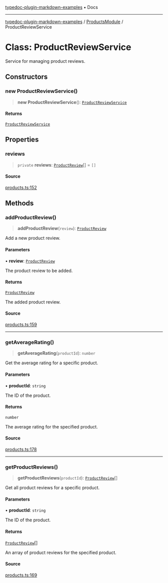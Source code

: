 [typedoc-plugin-markdown-examples](../../README.md) • Docs

***

[typedoc-plugin-markdown-examples](../../modules.md) / [ProductsModule](../README.md) / ProductReviewService

# Class: ProductReviewService

Service for managing product reviews.

## Constructors

### new ProductReviewService()

> **new ProductReviewService**(): [`ProductReviewService`](ProductReviewService.md)

#### Returns

[`ProductReviewService`](ProductReviewService.md)

## Properties

### reviews

> `private` **reviews**: [`ProductReview`](../interfaces/ProductReview.md)[] = `[]`

#### Source

[products.ts:152](https://github.com/typedoc2md/typedoc-plugin-markdown-examples/blob/bacb1c2264a9626cba5f9e7959f4fc899171a745/examples/src/products.ts#L152)

## Methods

### addProductReview()

> **addProductReview**(`review`): [`ProductReview`](../interfaces/ProductReview.md)

Add a new product review.

#### Parameters

• **review**: [`ProductReview`](../interfaces/ProductReview.md)

The product review to be added.

#### Returns

[`ProductReview`](../interfaces/ProductReview.md)

The added product review.

#### Source

[products.ts:159](https://github.com/typedoc2md/typedoc-plugin-markdown-examples/blob/bacb1c2264a9626cba5f9e7959f4fc899171a745/examples/src/products.ts#L159)

***

### getAverageRating()

> **getAverageRating**(`productId`): `number`

Get the average rating for a specific product.

#### Parameters

• **productId**: `string`

The ID of the product.

#### Returns

`number`

The average rating for the specified product.

#### Source

[products.ts:178](https://github.com/typedoc2md/typedoc-plugin-markdown-examples/blob/bacb1c2264a9626cba5f9e7959f4fc899171a745/examples/src/products.ts#L178)

***

### getProductReviews()

> **getProductReviews**(`productId`): [`ProductReview`](../interfaces/ProductReview.md)[]

Get all product reviews for a specific product.

#### Parameters

• **productId**: `string`

The ID of the product.

#### Returns

[`ProductReview`](../interfaces/ProductReview.md)[]

An array of product reviews for the specified product.

#### Source

[products.ts:169](https://github.com/typedoc2md/typedoc-plugin-markdown-examples/blob/bacb1c2264a9626cba5f9e7959f4fc899171a745/examples/src/products.ts#L169)
